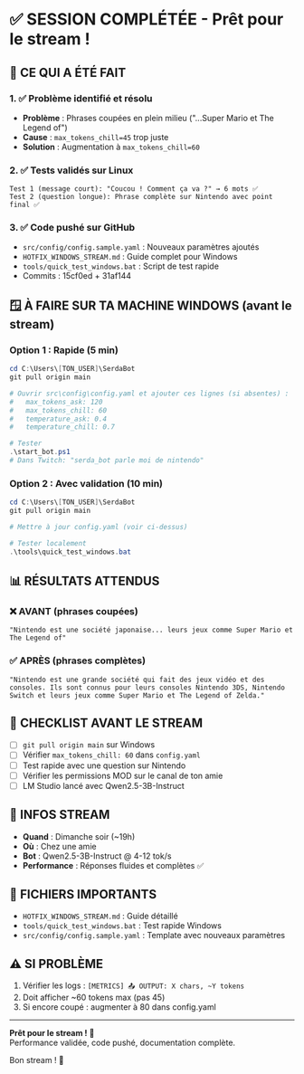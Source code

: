 # ✅ SESSION COMPLÉTÉE - Prêt pour le stream !

## 🎉 CE QUI A ÉTÉ FAIT

### 1. ✅ Problème identifié et résolu
- **Problème** : Phrases coupées en plein milieu ("...Super Mario et The Legend of")
- **Cause** : `max_tokens_chill=45` trop juste
- **Solution** : Augmentation à `max_tokens_chill=60`

### 2. ✅ Tests validés sur Linux
```
Test 1 (message court): "Coucou ! Comment ça va ?" → 6 mots ✅
Test 2 (question longue): Phrase complète sur Nintendo avec point final ✅
```

### 3. ✅ Code pushé sur GitHub
- `src/config/config.sample.yaml` : Nouveaux paramètres ajoutés
- `HOTFIX_WINDOWS_STREAM.md` : Guide complet pour Windows
- `tools/quick_test_windows.bat` : Script de test rapide
- Commits : 15cf0ed + 31af144

## 🪟 À FAIRE SUR TA MACHINE WINDOWS (avant le stream)

### Option 1 : Rapide (5 min)
```powershell
cd C:\Users\[TON_USER]\SerdaBot
git pull origin main

# Ouvrir src\config\config.yaml et ajouter ces lignes (si absentes) :
#   max_tokens_ask: 120
#   max_tokens_chill: 60
#   temperature_ask: 0.4
#   temperature_chill: 0.7

# Tester
.\start_bot.ps1
# Dans Twitch: "serda_bot parle moi de nintendo"
```

### Option 2 : Avec validation (10 min)
```powershell
cd C:\Users\[TON_USER]\SerdaBot
git pull origin main

# Mettre à jour config.yaml (voir ci-dessus)

# Tester localement
.\tools\quick_test_windows.bat
```

## 📊 RÉSULTATS ATTENDUS

### ❌ AVANT (phrases coupées)
```
"Nintendo est une société japonaise... leurs jeux comme Super Mario et The Legend of"
```

### ✅ APRÈS (phrases complètes)
```
"Nintendo est une grande société qui fait des jeux vidéo et des consoles. Ils sont connus pour leurs consoles Nintendo 3DS, Nintendo Switch et leurs jeux comme Super Mario et The Legend of Zelda."
```

## 📝 CHECKLIST AVANT LE STREAM

- [ ] `git pull origin main` sur Windows
- [ ] Vérifier `max_tokens_chill: 60` dans `config.yaml`
- [ ] Test rapide avec une question sur Nintendo
- [ ] Vérifier les permissions MOD sur le canal de ton amie
- [ ] LM Studio lancé avec Qwen2.5-3B-Instruct

## 🚀 INFOS STREAM

- **Quand** : Dimanche soir (~19h)
- **Où** : Chez une amie
- **Bot** : Qwen2.5-3B-Instruct @ 4-12 tok/s
- **Performance** : Réponses fluides et complètes ✅

## 📄 FICHIERS IMPORTANTS

- `HOTFIX_WINDOWS_STREAM.md` : Guide détaillé
- `tools/quick_test_windows.bat` : Test rapide Windows
- `src/config/config.sample.yaml` : Template avec nouveaux paramètres

## ⚠️ SI PROBLÈME

1. Vérifier les logs : `[METRICS] 📤 OUTPUT: X chars, ~Y tokens`
2. Doit afficher ~60 tokens max (pas 45)
3. Si encore coupé : augmenter à 80 dans config.yaml

---

**Prêt pour le stream ! 🎉**  
Performance validée, code pushé, documentation complète.

Bon stream ! 🚀
